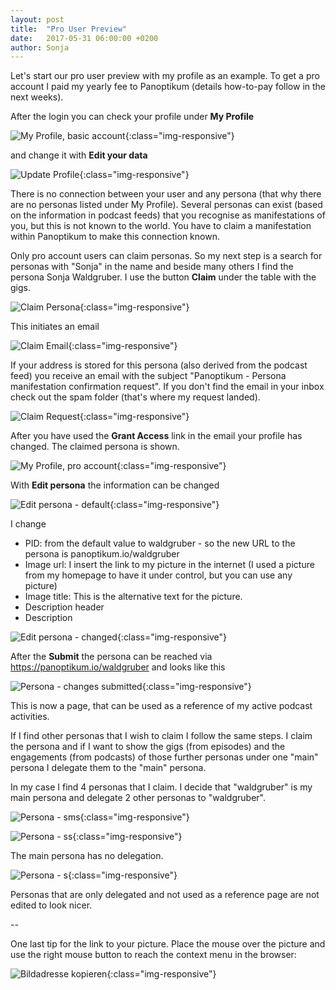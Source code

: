 ```yaml
---
layout: post
title:  "Pro User Preview"
date:   2017-05-31 06:00:00 +0200
author: Sonja
---
```


Let's start our pro user preview with my profile as an example. To get a pro account I paid my yearly fee to Panoptikum (details how-to-pay follow in the next weeks).

After the login you can check your profile under **My Profile**

![My Profile, basic account](/img/myProfile_basic.png){:class="img-responsive"}

and change it with **Edit your data**

![Update Profile](/img/updateProfile.png){:class="img-responsive"}

There is no connection between your user and any persona (that why there are no personas listed under My Profile). Several personas can exist (based on the information in podcast feeds) that you recognise as manifestations of you, but this is not known to the world. You have to claim a manifestation within Panoptikum to make this connection known.

Only pro account users can claim personas. So my next step is a search for personas with "Sonja" in the name and beside many others I find the persona Sonja Waldgruber. I use the button **Claim** under the table with the gigs.

![Claim Persona](/img/claim-persona.jpg){:class="img-responsive"}

This initiates an email

![Claim Email](/img/claim-email.png){:class="img-responsive"}

If your address is stored for this persona (also derived from the podcast feed) you receive an email with the subject "Panoptikum - Persona manifestation confirmation request". If you don't find the email in your inbox check out the spam folder (that's where my request landed).

![Claim Request](/img/claim-request.png){:class="img-responsive"}

After you have used the **Grant Access** link in the email your profile has changed. The claimed persona is shown.

![My Profile, pro account](/img/myProfile_pro1.png){:class="img-responsive"}

With **Edit persona** the information can be changed

![Edit persona - default](/img/edit-persona1.png){:class="img-responsive"}

I change
* PID: from the default value to waldgruber - so the new URL to the persona is panoptikum.io/waldgruber
* Image url: I insert the link to my picture in the internet (I used a picture from my homepage to have it under control, but you can use any picture)
* Image title: This is the alternative text for the picture.
* Description header
* Description

![Edit persona - changed](/img/edit-persona2.png){:class="img-responsive"}

After the **Submit** the persona can be reached via https://panoptikum.io/waldgruber and looks like this

![Persona - changes submitted](/img/persona-waldgruber.png){:class="img-responsive"}

This is now a page, that can be used as a reference of my active podcast activities.

If I find other personas that I wish to claim I follow the same steps. I claim the persona and if I want to show the gigs (from episodes) and the engagements (from podcasts) of those further personas under one "main" persona I delegate them to the "main" persona.

In my case I find 4 personas that I claim. I decide that "waldgruber" is my main persona and delegate 2 other personas to "waldgruber".

![Persona - sms](/img/persona-sms.png){:class="img-responsive"}

![Persona - ss](/img/persona-ss.png){:class="img-responsive"}

The main persona has no delegation.

![Persona - s](/img/persona-s.png){:class="img-responsive"}

Personas that are only delegated and not used as a reference page are not edited to look nicer.

--

One last tip for the link to your picture. Place the mouse over the picture and use the right mouse button to reach the context menu in the browser:

![Bildadresse kopieren](/img/bildadresse-kopieren.jpg){:class="img-responsive"}
